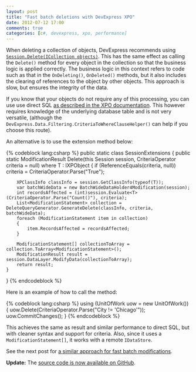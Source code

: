 ```yaml
---
layout: post
title: "Fast batch deletions with DevExpress XPO"
date: 2012-07-12 17:00
comments: true
categories: [c#, devexpress, xpo, performance]
---
```

When deleting a collection of objects, DevExpress recommends using [`Session.Delete(ICollection objects)`](http://documentation.devexpress.com/#XPO/DevExpressXpoSession_Deletetopic116). This has the same effect as calling the `Delete()` method for every object in the collection so that the business logic is applied correctly. The business logic in this context refers to code such as that in the `OnDeleting()`, `OnDeleted()` methods, but it also includes the clearing of references to the object by other objects. This approach is slow, but ensures the integrity of the data.

If you know that your objects do not require any of this processing, you can use use direct SQL [as described in the XPO documentation](http://documentation.devexpress.com/#XPO/CustomDocument8914). This however requires knowledge of the underlying database table and is not very versatile, (although the `DevExpress.Data.Filtering.CriteriaToWhereClauseHelper()` can help if you choose this route).

An alternative is to use the extension method below:

{% codeblock lang:csharp %}
public static class SessionExtensions
{
    public static ModificationResult Delete<T>(this Session session, CriteriaOperator criteria = null) where T : IXPObject
    {
        if (ReferenceEquals(criteria, null))
            criteria = CriteriaOperator.Parse("True");

        XPClassInfo classInfo = session.GetClassInfo(typeof(T));
        var batchWideData = new BatchWideDataHolder4Modification(session);    
        int recordsAffected = (int)session.Evaluate<T>(CriteriaOperator.Parse("Count()"), criteria);    
        List<ModificationStatement> collection = DeleteQueryGenerator.GenerateDelete(classInfo, criteria, batchWideData);
        foreach (ModificationStatement item in collection)
        {
            item.RecordsAffected = recordsAffected;
        }

        ModificationStatement[] collectionToArray = collection.ToArray<ModificationStatement>();
        ModificationResult result = session.DataLayer.ModifyData(collectionToArray);
        return result;
    }
}
{% endcodeblock %}

Here is an example of how to call the method:

{% codeblock lang:csharp %}
using (UnitOfWork uow = new UnitOfWork())
{
    uow.Delete<MyObject>(CriteriaOperator.Parse("City != 'Chicago'"));
    uow.CommitChanges();
}
{% endcodeblock %}

This achieves the same as result and similar performance to direct SQL, but with cleaner syntax and support for criteria.  Also, since it uses a `ModificationStatement[]`, it works with a remote `IDataStore`.

See the next post for [a similar approach for fast batch modifications](/fast-batch-modifications-with-devexpress-xpo/).

**Update:** The [source code is now available on GitHub](https://github.com/ZeroSharp/XpoBatch).